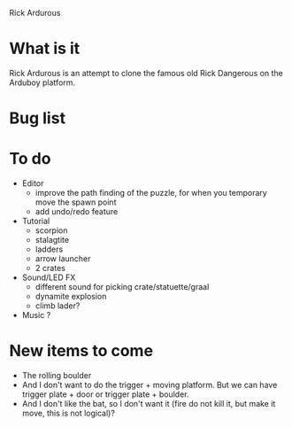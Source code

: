 Rick Ardurous

# What is it

Rick Ardurous is an attempt to clone the famous old Rick Dangerous on the Arduboy platform.

# Bug list

# To do
- Editor
	- improve the path finding of the puzzle, for when you temporary move the spawn point
	- add undo/redo feature
- Tutorial
	- scorpion
	- stalagtite
	- ladders
	- arrow launcher
	- 2 crates
- Sound/LED FX
	- different sound for picking crate/statuette/graal
	- dynamite explosion
	- climb lader?
- Music ?

# New items to come
- The rolling boulder
- And I don't want to do the trigger + moving platform. But we can have trigger plate + door or trigger plate + boulder.
- And I don't like the bat, so I don't want it (fire do not kill it, but make it move, this is not logical)?


